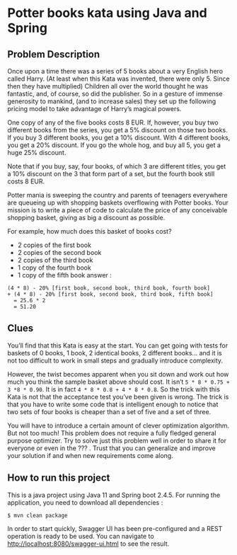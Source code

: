 # Potter books kata using Java and Spring

## Problem Description
Once upon a time there was a series of 5 books about a very English hero called Harry.
(At least when this Kata was invented, there were only 5. Since then they have multiplied)
Children all over the world thought he was fantastic, and, of course, so did the publisher.
So in a gesture of immense generosity to mankind, (and to increase sales) they set up the following
pricing model to take advantage of Harry’s magical powers.

One copy of any of the five books costs 8 EUR. If, however, you buy two different books from the series,
you get a 5% discount on those two books. If you buy 3 different books, you get a 10% discount.
With 4 different books, you get a 20% discount. If you go the whole hog, and buy all 5, you get a huge
25% discount.

Note that if you buy, say, four books, of which 3 are different titles, you get a 10% discount on the 3
that form part of a set, but the fourth book still costs 8 EUR.

Potter mania is sweeping the country and parents of teenagers everywhere are queueing up with shopping
baskets overflowing with Potter books. Your mission is to write a piece of code to calculate the price
of any conceivable shopping basket, giving as big a discount as possible.

For example, how much does this basket of books cost?

* 2 copies of the first book
* 2 copies of the second book
* 2 copies of the third book
* 1 copy of the fourth book
* 1 copy of the fifth book
answer :
```
(4 * 8) - 20% [first book, second book, third book, fourth book]
+ (4 * 8) - 20% [first book, second book, third book, fifth book]
  = 25.6 * 2
  = 51.20
```

## Clues
You’ll find that this Kata is easy at the start. You can get going with tests for baskets of 0 books,
1 book, 2 identical books, 2 different books… and it is not too difficult to work in small steps and
gradually introduce complexity.

However, the twist becomes apparent when you sit down and work out how much you think the sample basket
above should cost. It isn’t `5 * 8 * 0.75 + 3 *8 * 0.90`. It is in fact `4 * 8 * 0.8 + 4 * 8 * 0.8`.
So the trick with this Kata is not that the acceptance test you’ve been given is wrong.
The trick is that you have to write some code that is intelligent enough to notice that two sets of four
books is cheaper than a set of five and a set of three.

You will have to introduce a certain amount of clever optimization algorithm. But not too much!
This problem does not require a fully fledged general purpose optimizer. Try to solve just this
problem well in order to share it for everyone or even in the ??? . Trust that you can generalize
and improve your solution if and when new requirements come along.

## How to run this project
This is a java project using Java 11 and Spring boot 2.4.5.
For running the application, you need to download all dependencies :
```
$ mvn clean package
```

In order to start quickly, Swagger UI has been pre-configured and a REST operation is ready to be used.
You can navigate to [http://localhost:8080/swagger-ui.html](http://localhost:8080/swagger-ui.html) to
see the result.
